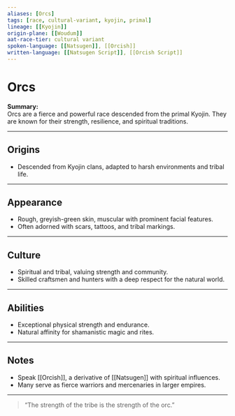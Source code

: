 ```yaml
---
aliases: [Orcs]
tags: [race, cultural-variant, kyojin, primal]
lineage: [[Kyojin]]
origin-plane: [[Woudum]]
aat-race-tier: cultural variant
spoken-language: [[Natsugen]], [[Orcish]]
written-language: [[Natsugen Script]], [[Orcish Script]]
---
```


# Orcs

**Summary:**  
Orcs are a fierce and powerful race descended from the primal Kyojin. They are known for their strength, resilience, and spiritual traditions.

---

## Origins

- Descended from Kyojin clans, adapted to harsh environments and tribal life.

---

## Appearance

- Rough, greyish-green skin, muscular with prominent facial features.  
- Often adorned with scars, tattoos, and tribal markings.

---

## Culture

- Spiritual and tribal, valuing strength and community.  
- Skilled craftsmen and hunters with a deep respect for the natural world.

---

## Abilities

- Exceptional physical strength and endurance.  
- Natural affinity for shamanistic magic and rites.

---

## Notes

- Speak [[Orcish]], a derivative of [[Natsugen]] with spiritual influences.  
- Many serve as fierce warriors and mercenaries in larger empires.

---

> “The strength of the tribe is the strength of the orc.”
